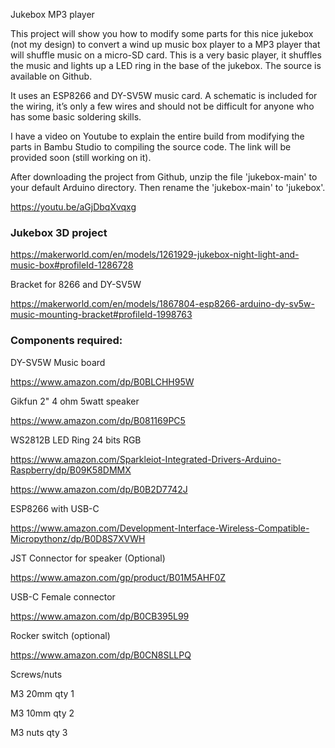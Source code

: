 

Jukebox MP3 player

This project will show you how to modify some parts for this nice jukebox (not my design) to convert a wind up music box player to a MP3 player that will shuffle music on a micro-SD card.  This is a very basic player, it shuffles the music and lights up a LED ring in the base of the jukebox.  The source is available on Github.

It uses an ESP8266 and DY-SV5W music card.  A schematic is included for the wiring, it’s only a few wires and should not be difficult for anyone who has some basic soldering skills.  

I have a video on Youtube to explain the entire build from modifying the parts in Bambu Studio to compiling the source code.  The link will be provided soon (still working on it). 

After downloading the project from Github, unzip the file 'jukebox-main' to your default Arduino directory.  Then rename the 'jukebox-main' to 'jukebox'.  

https://youtu.be/aGjDbqXvqxg


<h3>Jukebox 3D project</h3>

https://makerworld.com/en/models/1261929-jukebox-night-light-and-music-box#profileId-1286728

Bracket for 8266 and DY-SV5W

https://makerworld.com/en/models/1867804-esp8266-arduino-dy-sv5w-music-mounting-bracket#profileId-1998763



<h3>Components required:</h3>

DY-SV5W Music board

https://www.amazon.com/dp/B0BLCHH95W

Gikfun 2" 4 ohm 5watt speaker

https://www.amazon.com/dp/B081169PC5

WS2812B LED Ring 24 bits RGB

https://www.amazon.com/Sparkleiot-Integrated-Drivers-Arduino-Raspberry/dp/B09K58DMMX

https://www.amazon.com/dp/B0B2D7742J

ESP8266 with USB-C

https://www.amazon.com/Development-Interface-Wireless-Compatible-Micropythonz/dp/B0D8S7XVWH

JST Connector for speaker (Optional)

https://www.amazon.com/gp/product/B01M5AHF0Z

USB-C Female connector

https://www.amazon.com/dp/B0CB395L99

Rocker switch (optional)

https://www.amazon.com/dp/B0CN8SLLPQ

Screws/nuts

 M3 20mm qty 1
 
 M3 10mm qty 2
 
 M3 nuts qty 3
